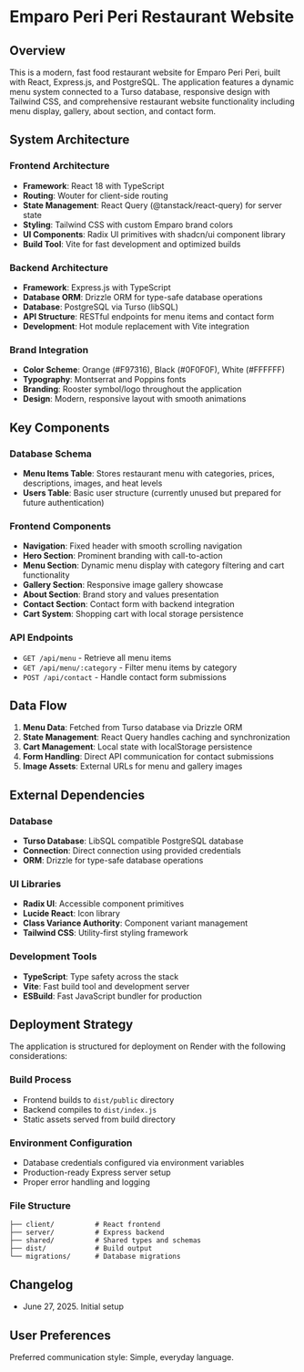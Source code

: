 # Emparo Peri Peri Restaurant Website

## Overview

This is a modern, fast food restaurant website for Emparo Peri Peri, built with React, Express.js, and PostgreSQL. The application features a dynamic menu system connected to a Turso database, responsive design with Tailwind CSS, and comprehensive restaurant website functionality including menu display, gallery, about section, and contact form.

## System Architecture

### Frontend Architecture
- **Framework**: React 18 with TypeScript
- **Routing**: Wouter for client-side routing
- **State Management**: React Query (@tanstack/react-query) for server state
- **Styling**: Tailwind CSS with custom Emparo brand colors
- **UI Components**: Radix UI primitives with shadcn/ui component library
- **Build Tool**: Vite for fast development and optimized builds

### Backend Architecture
- **Framework**: Express.js with TypeScript
- **Database ORM**: Drizzle ORM for type-safe database operations
- **Database**: PostgreSQL via Turso (libSQL)
- **API Structure**: RESTful endpoints for menu items and contact form
- **Development**: Hot module replacement with Vite integration

### Brand Integration
- **Color Scheme**: Orange (#F97316), Black (#0F0F0F), White (#FFFFFF)
- **Typography**: Montserrat and Poppins fonts
- **Branding**: Rooster symbol/logo throughout the application
- **Design**: Modern, responsive layout with smooth animations

## Key Components

### Database Schema
- **Menu Items Table**: Stores restaurant menu with categories, prices, descriptions, images, and heat levels
- **Users Table**: Basic user structure (currently unused but prepared for future authentication)

### Frontend Components
- **Navigation**: Fixed header with smooth scrolling navigation
- **Hero Section**: Prominent branding with call-to-action
- **Menu Section**: Dynamic menu display with category filtering and cart functionality
- **Gallery Section**: Responsive image gallery showcase
- **About Section**: Brand story and values presentation
- **Contact Section**: Contact form with backend integration
- **Cart System**: Shopping cart with local storage persistence

### API Endpoints
- `GET /api/menu` - Retrieve all menu items
- `GET /api/menu/:category` - Filter menu items by category
- `POST /api/contact` - Handle contact form submissions

## Data Flow

1. **Menu Data**: Fetched from Turso database via Drizzle ORM
2. **State Management**: React Query handles caching and synchronization
3. **Cart Management**: Local state with localStorage persistence
4. **Form Handling**: Direct API communication for contact submissions
5. **Image Assets**: External URLs for menu and gallery images

## External Dependencies

### Database
- **Turso Database**: LibSQL compatible PostgreSQL database
- **Connection**: Direct connection using provided credentials
- **ORM**: Drizzle for type-safe database operations

### UI Libraries
- **Radix UI**: Accessible component primitives
- **Lucide React**: Icon library
- **Class Variance Authority**: Component variant management
- **Tailwind CSS**: Utility-first styling framework

### Development Tools
- **TypeScript**: Type safety across the stack
- **Vite**: Fast build tool and development server
- **ESBuild**: Fast JavaScript bundler for production

## Deployment Strategy

The application is structured for deployment on Render with the following considerations:

### Build Process
- Frontend builds to `dist/public` directory
- Backend compiles to `dist/index.js`
- Static assets served from build directory

### Environment Configuration
- Database credentials configured via environment variables
- Production-ready Express server setup
- Proper error handling and logging

### File Structure
```
├── client/          # React frontend
├── server/          # Express backend
├── shared/          # Shared types and schemas
├── dist/            # Build output
└── migrations/      # Database migrations
```

## Changelog
- June 27, 2025. Initial setup

## User Preferences

Preferred communication style: Simple, everyday language.